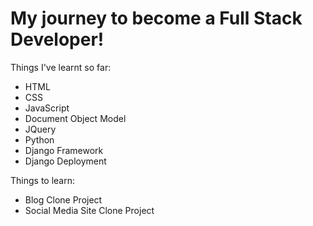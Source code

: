 # My journey to become a Full Stack Developer!

Things I've learnt so far:

- HTML
- CSS
- JavaScript
- Document Object Model
- JQuery
- Python
- Django Framework
- Django Deployment

Things to learn:

- Blog Clone Project
- Social Media Site Clone Project

